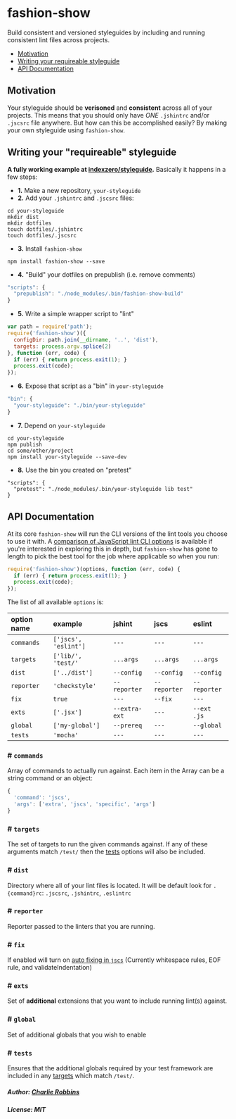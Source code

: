 # fashion-show

Build consistent and versioned styleguides by including and running consistent lint files across projects.

- [Motivation](#motivation)
- [Writing your requireable styleguide](#writing-your-requireable-styleguide)
- [API Documentation](#api-documentation)

## Motivation

Your styleguide should be **verisoned** and **consistent** across all of your projects. This means that you should only have _ONE_ `.jshintrc` and/or `.jscsrc` file anywhere. But how can this be accomplished easily? By making your own styleguide using `fashion-show`.

## Writing your "requireable" styleguide

**A fully working example at [indexzero/styleguide](https://github.com/indexzero/styleguide).** Basically it happens in a few steps:

- **1.** Make a new repository, `your-styleguide`
- **2.** Add your `.jshintrc` and `.jscsrc` files:
```
cd your-styleguide
mkdir dist
mkdir dotfiles
touch dotfiles/.jshintrc
touch dotfiles/.jscsrc
```
- **3.** Install `fashion-show`
```
npm install fashion-show --save
```
- **4.** "Build" your dotfiles on prepublish (i.e. remove comments)
``` js
"scripts": {
  "prepublish": "./node_modules/.bin/fashion-show-build"
}
```
- **5.** Write a simple wrapper script to "lint"
``` js
var path = require('path');
require('fashion-show')({
  configDir: path.join(__dirname, '..', 'dist'),
  targets: process.argv.splice(2)
}, function (err, code) {
  if (err) { return process.exit(1); }
  process.exit(code);
});
```
- **6.** Expose that script as a "bin" in `your-styleguide`
``` js
"bin": {
  "your-styleguide": "./bin/your-styleguide"
}
```
- **7.** Depend on `your-styleguide`
```
cd your-styleguide
npm publish
cd some/other/project
npm install your-styleguide --save-dev
```
- **8.** Use the bin you created on "pretest"
```
"scripts": {
  "pretest": "./node_modules/.bin/your-styleguide lib test"
}
```

## API Documentation

At its core `fashion-show` will run the CLI versions of the lint tools you choose to use it with. A [comparison of JavaScript lint CLI options](COMMANDS.md) is available if you're interested in exploring this in depth, but `fashion-show` has gone to length to pick the best tool for the job where applicable so when you run:

``` js
require('fashion-show')(options, function (err, code) {
  if (err) { return process.exit(1); }
  process.exit(code);
});
```

The list of all available `options` is:

| option name   | example              | jshint        | jscs         | eslint       |
|:--------------|:---------------------|:--------------|:-------------|:-------------|
| `commands`    | `['jscs', 'eslint']` | `---`         | `---`        | `---`        |
| `targets`     | `['lib/', 'test/'`   | `...args`     | `...args`    | `...args`    |
| `dist`        | `['../dist']`        | `--config`    | `--config`   | `--config`   |
| `reporter`    | `'checkstyle'`       | `--reporter`  | `--reporter` | `--reporter` |
| `fix`         | `true`               | `---`         | `--fix`      | `---`        |
| `exts`        | `['.jsx']`           | `--extra-ext` | `---`        | `--ext .js`  |
| `global`      | `['my-global']`      | `--prereq`    | `---`        | `--global`   |
| `tests`       | `'mocha'`            | `---`         | `---`        | `---`        |

### # `commands`

Array of commands to actually run against. Each item in the Array can be a string command or an object:

``` js
{
  'command': 'jscs',
  'args': ['extra', 'jscs', 'specific', 'args']
}
```

### # `targets`

The set of targets to run the given commands against. If any of these arguments match `/test/` then the [tests](#tests) options will also be included.

### # `dist`

Directory where all of your lint files is located. It will be default look for `.{command}rc`: `.jscsrc`, `.jshintrc`, `.eslintrc`

### # `reporter`

Reporter passed to the linters that you are running.

### # `fix`

If enabled will turn on [auto fixing in `jscs`](http://jscs.info/overview.html#cli) (Currently whitespace rules, EOF rule, and validateIndentation)

### # `exts`

Set of **additional** extensions that you want to include running lint(s) against.

### # `global`

Set of additional globals that you wish to enable

### # `tests`

Ensures that the additional globals required by your test framework are included in any [targets](#targets) which match `/test/`.


##### Author: [Charlie Robbins](charlie.robbins@gmail.com)
##### License: MIT
